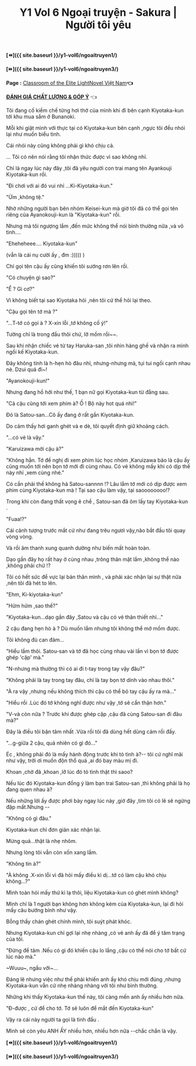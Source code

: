 ﻿---
layout: post
title: Y1 Vol 6 Ngoại truyện - Sakura | Người tôi yêu
permalink: /y1-vol6/ngoaitruyen2/
---

**[⏪]({{ site.baseurl }}/y1-vol6/ngoaitruyen1/)**

**[⏩]({{ site.baseurl }}/y1-vol6/ngoaitruyen3/)**

**Page :** [Classroom of the Elite LightNovel Việt Nam](http://facebook.com/Classroom.of.the.Elite.VN)**👈**

[**ĐÁNH GIÁ CHẤT LƯỢNG & GÓP Ý**](https://bit.ly/danhgiagopy) 👈

Tôi đang cố kiềm chế từng hơi thở của mình khi đi bên cạnh Kiyotaka-kun tới khu mua sắm ở Bunanoki.

Mỗi khi giật mình với thực tại có Kiyotaka-kun bên cạnh ,ngực tôi đều nhói lại như muốn biểu tình.

Cái nhói này cũng không phải gì khó chịu cả.

\... Tôi có nên nói rằng tôi nhận thức được vì sao không nhỉ.

Chỉ là ngay lúc này đây ,tôi đã yêu người con trai mang tên Ayankouji Kiyotaka-kun rồi.

\"Đi chơi với ai đó vui nhỉ \...Ki-Kiyotaka-kun.\"

\"Ừm ,không tệ.\"

Nhờ những người bạn bên nhóm Keisei-kun mà giờ tôi đã có thể gọi tên riêng của Ayanokouji-kun là \"Kiyotaka-kun\" rồi.

Nhưng mà tôi ngượng lắm ,đến mức không thể nói bình thường nữa ,và vô tình\....

"Eheheheee.... Kiyotaka-kun"

(vẫn là cái nụ cười ấy , đm :))))) )

Chỉ gọi tên cậu ấy cũng khiến tôi sướng rơn lên rồi.

\"Có chuyện gì sao?\"

\"Ể ? Gì cơ?\"

Vì không biết tại sao Kiyotaka hỏi ,nên tôi cứ thể hỏi lại theo.

\"Cậu gọi tên tớ mà ?\"

\"\...T-tớ có gọi à ? X-xin lỗi ,tớ không cố ý!\"

Tưởng chỉ là trong đầu thôi chứ, lỡ mồm rồi\~\~.

Sau khi nhận chiếc vé từ tay Haruka-san ,tôi nhìn hàng ghế và nhận ra mình ngồi kế Kiyotaka-kun.

Đây không tính là h-hẹn hò đâu nhỉ, nhưng-nhưng mà, tụi tui ngồi cạnh nhau nè. Dzui quá đi\~!

"Ayanokouji-kun!"

Nhưng đang hồ hởi như thế, 1 bạn nữ gọi Kiyotaka-kun từ đằng sau.

\"Cả cậu cũng tới xem phim à? Ồ ! Bộ này hot quá nhỉ!\"

Đó là Satou-san\...Cô ấy đang ở rất gần Kiyotaka-kun.

Do cảm thấy hơi ganh ghét và e dè, tôi quyết định giữ khoảng cách.

\"\...có vẻ là vậy.\"

\"Karuizawa mời cậu à?\"

\"Không hẳn. Tớ đề nghị đi xem phim lúc học nhóm ,Karuizawa bảo là cậu ấy cũng muốn tới nên bọn tớ mới đi cùng nhau. Có vẻ không mấy khi có dịp thế này nhỉ ,xem cùng nhé.\"

Có cần phải thế không hả Satou-sannnn !? Lâu lắm tớ mới có dịp được xem phim cùng Kiyotaka-kun mà ! Tại sao cậu làm vậy, tại saoooooooo!?

Trong khi còn đang thất vọng ê chề , Satou-san đã ôm lấy tay Kiyotaka-kun .

"Fuaa!?"

Cái cảnh tượng trước mắt cứ như đang trêu ngươi vậy,não bắt đầu tôi quay vòng vòng.

Và rồi âm thanh xung quanh dường như biến mất hoàn toàn.

Dạo gần đây họ rất hay ở cùng nhau ,trông thân mật lắm ,không thể nào ,không phải chứ !?

Tôi có hết sức để vực lại bản thân mình , và phải xác nhận lại sự thật nữa ,nên tôi đã hét to lên.

"Ehm, Ki-kiyotaka-kun"

\"Hửm hửm ,sao thế?\"

\"Kiyotaka-kun\...dạo gần đây ,Satou và cậu có vẻ thân thiết nhỉ\...\"

2 cậu đang hẹn hò à ? Dù muốn lắm nhưng tôi không thể mở mồm được.

Tôi không đủ can đảm\...

\"Hiểu lầm thôi. Satou-san và tớ đã học cùng nhau vài lần vì bọn tớ được ghép \'cặp\' mà.\"

\"N-nhưng mà thường thì có ai đi t-tay trong tay vậy đâu?\"

\"Không phải là tay trong tay đâu, chỉ là tay bọn tớ dính vào nhau thôi.\"

\"À ra vậy ,nhưng nếu không thích thì cậu có thể bỏ tay cậu ấy ra mà\...\"

\"Hiểu rồi .Lúc đó tớ không nghĩ được như vậy ,tớ sẽ cẩn thận hơn.\"

\"V-và còn nữa ? Trước khi được ghép cặp ,cậu đã cùng Satou-san đi đâu mà?\"

Đây là điều tôi bận tâm nhất .Vừa rồi tôi đã dùng hết dũng cảm rồi đấy.

\"\...g-giữa 2 cậu, quả nhiên có gì đó\...\"

Éc , không phải đó là mấy hành động trước khi tỏ tình à?\-- tôi cứ nghĩ mãi như vậy, trời ơi muốn độn thổ quá ,ai đó bay màu mị đi.

Khoan ,chờ đã ,khoan ,lỡ lúc đó tỏ tình thật thì saoo?

Nếu lúc đó Kiyotaka-kun đồng ý làm bạn trai Satou-san ,thì không phải là họ đang quen nhau à?

Nếu những lời ấy được phơi bày ngay lúc này ,giờ đây ,tim tôi có lẽ sẽ ngừng đập mất.Nhưng \--

\"Không có gì đâu.\"

Kiyotaka-kun chỉ đơn giản xác nhận lại.

Mừng quá\...thật là nhẹ nhõm.

Nhưng lòng tôi vẫn còn xốn xang lắm.

\"Không tin à?\"

\"À không .X-xin lỗi vì đã hỏi mấy điều kì dị\...tớ có làm cậu khó chịu không\...?\"

Mình toàn hỏi mấy thứ kì lạ thôi, liệu Kiyotaka-kun có ghét mình không?

Mình chỉ là 1 người bạn không hơn không kém của Kiyotaka-kun, lại đi hỏi mấy câu bướng bỉnh như vậy.

Bỗng thấy chán ghét chính mình, tôi suýt phát khóc.

Nhưng Kiyotaka-kun chỉ gợi lại nhẹ nhàng ,có vẻ anh ấy đã để ý tâm trạng của tôi.

\"Đừng để tâm .Nếu có gì đó khiến cậu lo lắng ,cậu có thể nói cho tớ bất cứ lúc nào mà.\"

\~Wuuu\~, ngầu vỡi\~\...

Đáng lẽ nhưng việc như thế phải khiến anh ấy khó chịu mới đúng ,nhưng Kiyotaka-kun vẫn cứ nhẹ nhàng nhàng với tôi như bình thường.

Những khi thấy Kiyotaka-kun thế này, tôi càng mến anh ấy nhiều hơn nữa.

\"Đ-được , cứ để cho tớ. Tớ sẽ luôn để mắt đến Kiyotaka-kun\"

Vậy ra cái này người ta gọi là tình đầu .

Mình sẽ còn yêu ANH ẤY nhiều hơn, nhiều hơn nữa \--chắc chắn là vậy.

**[⏪]({{ site.baseurl }}/y1-vol6/ngoaitruyen1/)**

**[⏩]({{ site.baseurl }}/y1-vol6/ngoaitruyen3/)**
